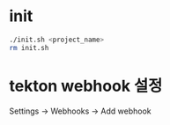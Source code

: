 # init
```bash
./init.sh <project_name>
rm init.sh
```

# tekton webhook 설정

Settings -> Webhooks -> Add webhook